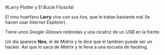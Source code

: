 #Larry Plotter y El Bucle Filosofal

El nino huerfano **Larry** vive con sus tios, que le tratan bastante mal
(le hacen usar *Internet Explorer*).

Tiene unos *Google Glasses* redondas y una cicatriz de un *USB* en la frente.

Un dia aparece **Neo**, el de *Matrix* y le dice que el tambien puede ser un hacker.
Asi que lo saca de *Matrix* y le lleva a una escuela de hacking.
